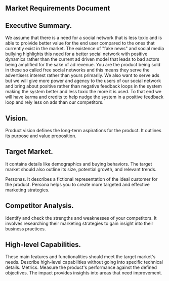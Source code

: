 ## Market Requirements Document 

## Executive Summary. 

We assume that there is a need for a social network that is less toxic and is able to proivide better value for the end user compared to the ones that currently exist in the market. The existence of "fake news" and social media bullying highlights this need for a better social network with positive dynamics rather than the current ad driven model that leads to bad actors being amplified for the sake of ad revenue. You are the product being sold in these so called free social networks and this means they serve the advertisers interest rather than yours primarily.  We also want to serve ads but we will give more power and agency to the users of our social network and bring about positive rather than negative feedback loops in the system making the system better and less toxic the more it is used. To that end we will have karma and credits to help nudge the system in a positive feedback loop and rely less on ads than our competitors. 

## Vision. 
Product vision defines the long-term aspirations for the product. It outlines its purpose and value proposition.

## Target Market. 
It contains details like demographics and buying behaviors. The target market should also outline its size, potential growth, and relevant trends.

Personas. It describes a fictional representation of the ideal customer for the product. Persona helps you to create more targeted and effective marketing strategies.

## Competitor Analysis. 
Identify and check the strengths and weaknesses of your competitors. It involves researching their marketing strategies to gain insight into their business practices.

## High-level Capabilities. 
These main features and functionalities should meet the target market's needs. Describe high-level capabilities without going into specific technical details.
Metrics. Measure the product's performance against the defined objectives. The impact provides insights into areas that need improvement.
